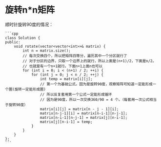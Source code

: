 # 旋转n\*n矩阵

顺时针旋转90度的情况：

````
```cpp
class Solution {
public:
    void rotate(vector<vector<int>>& matrix) {
        int n = matrix.size();
        // 每次交换四个，所以把矩阵四等分，遍历其中一个分区就行了
        // 对于分区的边界，只取一个边界上的就行，所以上面是(n+1)/2，下面是n/2。
        // 也就是有一个n+1就行。下面n+1上面n也可以
        for (int i = 0; i < (n+1) / 2; ++i) {
            for (int j = 0; j < n / 2; ++j) {
                int temp = matrix[i][j];
                // 第一个为基础公式。因为是旋转90度，观察矩阵可知道一定能形成一个圈(旋转一定能形成圈)
                // 所以反复套用第一个公式一定能形成循环
                // 因为是90度，所以一次交换360/90 = 4 个。（每套用一次公式相当于旋转90度）
                matrix[i][j] = matrix[n - j - 1][i];
                matrix[n-j-1][i] = matrix[n-i-1][n-j-1];
                matrix[n-i-1][n-j-1] = matrix[j][n-i-1];
                matrix[j][n-i-1] = temp;
            }
        }
    }
};
```
````
